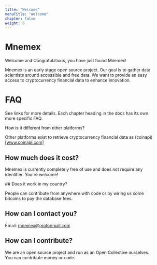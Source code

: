 ```yaml
---
title: "Welcome"
menuTitle: "Welcome"
chapter: false
weight: 0
---
```


# Mnemex

Welcome and Congratulations, you have just found Mnemex!

Mnemex is an early stage open source project. Our goal is to gather data scientists around accessible and free data. We want to provide an easy access
to cryptocurrency financial data to enhance innovation.

# FAQ

See links for more details. Each chapter heading in the docs has its own more specific FAQ.

How is it different from other platforms?

Other platforms exist to retrieve cryptocurrency financial data as (coinapi)[www.coinapi.com] 

## How much does it cost?

Mnemex is currently completely free of use and does not require any identifier. You're welcome!

## Does it work in my country?

People can contribute from anywhere with code or by wiring us some bitcoins to pay the database fees.

## How can I contact you?

Email: mnemex@protonmail.com

## How can I contribute?

We are an open source project and run as an Open Collective ourselves. You can contribute money or code. 
